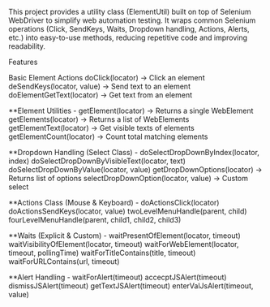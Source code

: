 This project provides a utility class (ElementUtil) built on top of Selenium WebDriver to simplify web automation testing. It wraps common Selenium operations (Click, SendKeys, Waits, Dropdown handling, Actions, Alerts, etc.) into easy-to-use methods, reducing repetitive code and improving readability.

Features

Basic Element Actions
doClick(locator) → Click an element
deSendKeys(locator, value) → Send text to an element
doElementGetText(locator) → Get text from an element

**Element Utilities - 
getElement(locator) → Returns a single WebElement
getElements(locator) → Returns a list of WebElements
getElementText(locator) → Get visible texts of elements
getElementCount(locator) → Count total matching elements

**Dropdown Handling (Select Class) - 
doSelectDropDownByIndex(locator, index)
doSelectDropDownByVisibleText(locator, text)
doSelectDropDownByValue(locator, value)
getDropDownOptions(locator) → Returns list of options
selectDropDownOption(locator, value) → Custom select

**Actions Class (Mouse & Keyboard) - 
doActionsClick(locator)
doActionsSendKeys(locator, value)
twoLevelMenuHandle(parent, child)
fourLevelMenuHandle(parent, child1, child2, child3)

**Waits (Explicit & Custom) - 
waitPresentOfElement(locator, timeout)
waitVisibilityOfElement(locator, timeout)
waitForWebElement(locator, timeout, pollingTime)
waitForTitleContains(title, timeout)
waitForURLContains(url, timeout)

**Alert Handling - 
waitForAlert(timeout)
accecptJSAlert(timeout)
dismissJSAlert(timeout)
getTextJSAlert(timeout)
enterValJsAlert(timeout, value)
